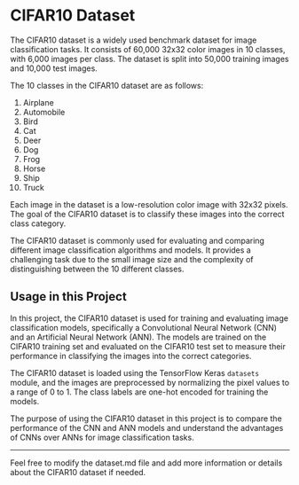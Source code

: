 # CIFAR10 Dataset

The CIFAR10 dataset is a widely used benchmark dataset for image classification tasks. It consists of 60,000 32x32 color images in 10 classes, with 6,000 images per class. The dataset is split into 50,000 training images and 10,000 test images.

The 10 classes in the CIFAR10 dataset are as follows:

1. Airplane
2. Automobile
3. Bird
4. Cat
5. Deer
6. Dog
7. Frog
8. Horse
9. Ship
10. Truck

Each image in the dataset is a low-resolution color image with 32x32 pixels. The goal of the CIFAR10 dataset is to classify these images into the correct class category.

The CIFAR10 dataset is commonly used for evaluating and comparing different image classification algorithms and models. It provides a challenging task due to the small image size and the complexity of distinguishing between the 10 different classes.

## Usage in this Project

In this project, the CIFAR10 dataset is used for training and evaluating image classification models, specifically a Convolutional Neural Network (CNN) and an Artificial Neural Network (ANN). The models are trained on the CIFAR10 training set and evaluated on the CIFAR10 test set to measure their performance in classifying the images into the correct categories.

The CIFAR10 dataset is loaded using the TensorFlow Keras `datasets` module, and the images are preprocessed by normalizing the pixel values to a range of 0 to 1. The class labels are one-hot encoded for training the models.

The purpose of using the CIFAR10 dataset in this project is to compare the performance of the CNN and ANN models and understand the advantages of CNNs over ANNs for image classification tasks.

---

Feel free to modify the dataset.md file and add more information or details about the CIFAR10 dataset if needed.
